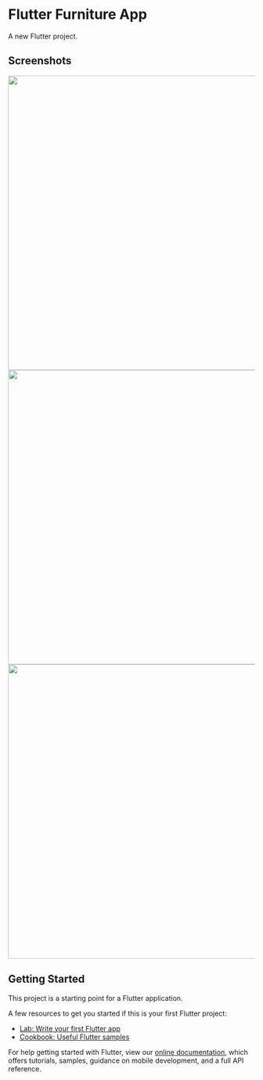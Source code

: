 # Flutter Furniture App

A new Flutter project.

## Screenshots
<p align="center">
  <img src="https://raw.github.com/vcjpierre/flutter-furniture-app/master/assets/screenshots/Screenshot_1544919770.png" height="600em"/> 
  <img src="https://raw.github.com/vcjpierre/flutter-furniture-app/master/assets/screenshots/Screenshot_1545165162.png" height="600em"/> 
  <img src="https://raw.github.com/vcjpierre/flutter-furniture-app/master/assets/screenshots/Screenshot_1544919773.png" height="600em"/> 
</p>

## Getting Started

This project is a starting point for a Flutter application.

A few resources to get you started if this is your first Flutter project:

- [Lab: Write your first Flutter app](https://flutter.io/docs/get-started/codelab)
- [Cookbook: Useful Flutter samples](https://flutter.io/docs/cookbook)

For help getting started with Flutter, view our 
[online documentation](https://flutter.io/docs), which offers tutorials, 
samples, guidance on mobile development, and a full API reference.
